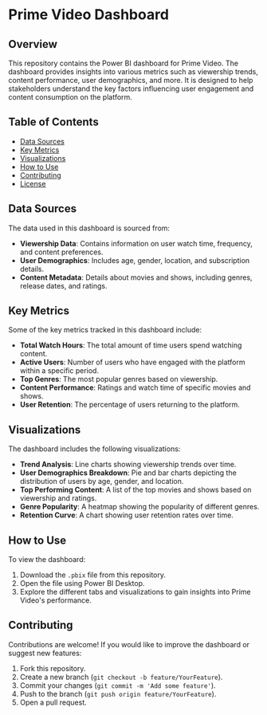 # Prime Video Dashboard

## Overview

This repository contains the Power BI dashboard for Prime Video. The dashboard provides insights into various metrics such as viewership trends, content performance, user demographics, and more. It is designed to help stakeholders understand the key factors influencing user engagement and content consumption on the platform.

## Table of Contents

- [Data Sources](#data-sources)
- [Key Metrics](#key-metrics)
- [Visualizations](#visualizations)
- [How to Use](#how-to-use)
- [Contributing](#contributing)
- [License](#license)

## Data Sources

The data used in this dashboard is sourced from:

- **Viewership Data**: Contains information on user watch time, frequency, and content preferences.
- **User Demographics**: Includes age, gender, location, and subscription details.
- **Content Metadata**: Details about movies and shows, including genres, release dates, and ratings.

## Key Metrics

Some of the key metrics tracked in this dashboard include:

- **Total Watch Hours**: The total amount of time users spend watching content.
- **Active Users**: Number of users who have engaged with the platform within a specific period.
- **Top Genres**: The most popular genres based on viewership.
- **Content Performance**: Ratings and watch time of specific movies and shows.
- **User Retention**: The percentage of users returning to the platform.

## Visualizations

The dashboard includes the following visualizations:

- **Trend Analysis**: Line charts showing viewership trends over time.
- **User Demographics Breakdown**: Pie and bar charts depicting the distribution of users by age, gender, and location.
- **Top Performing Content**: A list of the top movies and shows based on viewership and ratings.
- **Genre Popularity**: A heatmap showing the popularity of different genres.
- **Retention Curve**: A chart showing user retention rates over time.

## How to Use

To view the dashboard:

1. Download the `.pbix` file from this repository.
2. Open the file using Power BI Desktop.
3. Explore the different tabs and visualizations to gain insights into Prime Video's performance.

## Contributing

Contributions are welcome! If you would like to improve the dashboard or suggest new features:

1. Fork this repository.
2. Create a new branch (`git checkout -b feature/YourFeature`).
3. Commit your changes (`git commit -m 'Add some feature'`).
4. Push to the branch (`git push origin feature/YourFeature`).
5. Open a pull request.


